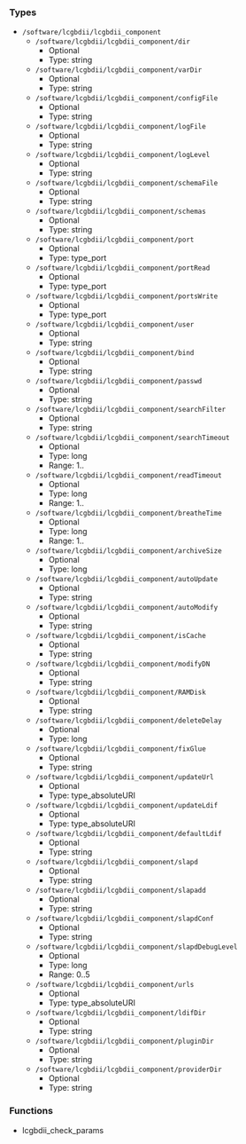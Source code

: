 
### Types

 - `/software/lcgbdii/lcgbdii_component`
    - `/software/lcgbdii/lcgbdii_component/dir`
        - Optional
        - Type: string
    - `/software/lcgbdii/lcgbdii_component/varDir`
        - Optional
        - Type: string
    - `/software/lcgbdii/lcgbdii_component/configFile`
        - Optional
        - Type: string
    - `/software/lcgbdii/lcgbdii_component/logFile`
        - Optional
        - Type: string
    - `/software/lcgbdii/lcgbdii_component/logLevel`
        - Optional
        - Type: string
    - `/software/lcgbdii/lcgbdii_component/schemaFile`
        - Optional
        - Type: string
    - `/software/lcgbdii/lcgbdii_component/schemas`
        - Optional
        - Type: string
    - `/software/lcgbdii/lcgbdii_component/port`
        - Optional
        - Type: type_port
    - `/software/lcgbdii/lcgbdii_component/portRead`
        - Optional
        - Type: type_port
    - `/software/lcgbdii/lcgbdii_component/portsWrite`
        - Optional
        - Type: type_port
    - `/software/lcgbdii/lcgbdii_component/user`
        - Optional
        - Type: string
    - `/software/lcgbdii/lcgbdii_component/bind`
        - Optional
        - Type: string
    - `/software/lcgbdii/lcgbdii_component/passwd`
        - Optional
        - Type: string
    - `/software/lcgbdii/lcgbdii_component/searchFilter`
        - Optional
        - Type: string
    - `/software/lcgbdii/lcgbdii_component/searchTimeout`
        - Optional
        - Type: long
        - Range: 1..
    - `/software/lcgbdii/lcgbdii_component/readTimeout`
        - Optional
        - Type: long
        - Range: 1..
    - `/software/lcgbdii/lcgbdii_component/breatheTime`
        - Optional
        - Type: long
        - Range: 1..
    - `/software/lcgbdii/lcgbdii_component/archiveSize`
        - Optional
        - Type: long
    - `/software/lcgbdii/lcgbdii_component/autoUpdate`
        - Optional
        - Type: string
    - `/software/lcgbdii/lcgbdii_component/autoModify`
        - Optional
        - Type: string
    - `/software/lcgbdii/lcgbdii_component/isCache`
        - Optional
        - Type: string
    - `/software/lcgbdii/lcgbdii_component/modifyDN`
        - Optional
        - Type: string
    - `/software/lcgbdii/lcgbdii_component/RAMDisk`
        - Optional
        - Type: string
    - `/software/lcgbdii/lcgbdii_component/deleteDelay`
        - Optional
        - Type: long
    - `/software/lcgbdii/lcgbdii_component/fixGlue`
        - Optional
        - Type: string
    - `/software/lcgbdii/lcgbdii_component/updateUrl`
        - Optional
        - Type: type_absoluteURI
    - `/software/lcgbdii/lcgbdii_component/updateLdif`
        - Optional
        - Type: type_absoluteURI
    - `/software/lcgbdii/lcgbdii_component/defaultLdif`
        - Optional
        - Type: string
    - `/software/lcgbdii/lcgbdii_component/slapd`
        - Optional
        - Type: string
    - `/software/lcgbdii/lcgbdii_component/slapadd`
        - Optional
        - Type: string
    - `/software/lcgbdii/lcgbdii_component/slapdConf`
        - Optional
        - Type: string
    - `/software/lcgbdii/lcgbdii_component/slapdDebugLevel`
        - Optional
        - Type: long
        - Range: 0..5
    - `/software/lcgbdii/lcgbdii_component/urls`
        - Optional
        - Type: type_absoluteURI
    - `/software/lcgbdii/lcgbdii_component/ldifDir`
        - Optional
        - Type: string
    - `/software/lcgbdii/lcgbdii_component/pluginDir`
        - Optional
        - Type: string
    - `/software/lcgbdii/lcgbdii_component/providerDir`
        - Optional
        - Type: string

### Functions

 - lcgbdii_check_params
